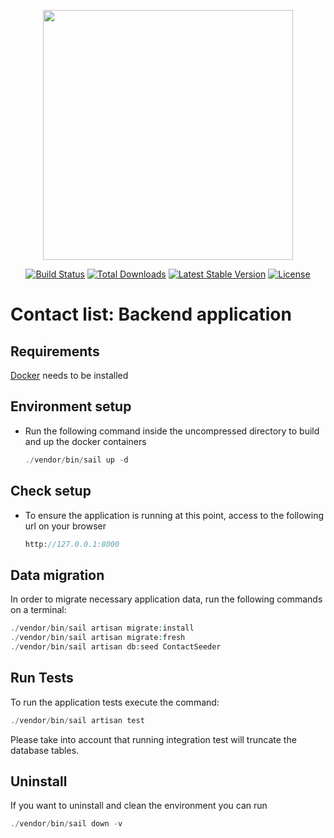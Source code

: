 <p align="center"><a href="https://laravel.com" target="_blank"><img src="https://raw.githubusercontent.com/laravel/art/master/logo-lockup/5%20SVG/2%20CMYK/1%20Full%20Color/laravel-logolockup-cmyk-red.svg" width="400"></a></p>

<p align="center">
<a href="https://travis-ci.org/laravel/framework"><img src="https://travis-ci.org/laravel/framework.svg" alt="Build Status"></a>
<a href="https://packagist.org/packages/laravel/framework"><img src="https://img.shields.io/packagist/dt/laravel/framework" alt="Total Downloads"></a>
<a href="https://packagist.org/packages/laravel/framework"><img src="https://img.shields.io/packagist/v/laravel/framework" alt="Latest Stable Version"></a>
<a href="https://packagist.org/packages/laravel/framework"><img src="https://img.shields.io/packagist/l/laravel/framework" alt="License"></a>
</p>

# Contact list: Backend application

## **Requirements**

[Docker](https://docs.docker.com/get-docker/) needs to be installed

## **Environment setup**

- Run the following command inside the uncompressed directory to build and up the docker containers

    ```php
    ./vendor/bin/sail up -d
    ```

## **Check setup**

- To ensure the application is running at this point, access to the following url on your browser

    ```php
    http://127.0.0.1:8000
    ```

## **Data migration**

In order to migrate necessary application data, run the following commands on a terminal:

```php
./vendor/bin/sail artisan migrate:install
./vendor/bin/sail artisan migrate:fresh
./vendor/bin/sail artisan db:seed ContactSeeder
```

## **Run Tests**
To run the application tests execute the command:

```php
./vendor/bin/sail artisan test
```
Please take into account that running integration test will truncate the database tables.
## Uninstall
If you want to uninstall and clean the environment you can run

```php
./vendor/bin/sail down -v
```
